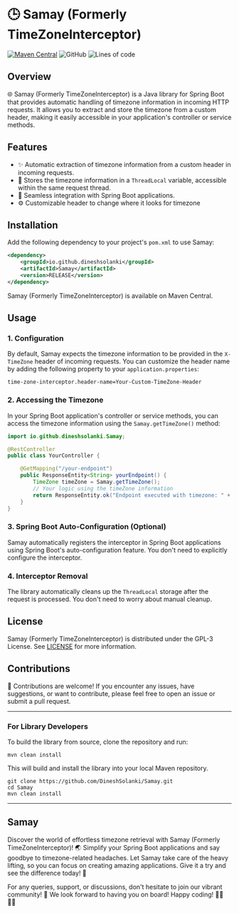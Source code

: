 # 🕒 Samay (Formerly  TimeZoneInterceptor)

[![Maven Central](https://img.shields.io/maven-central/v/io.github.dineshsolanki/Samay)](https://search.maven.org/artifact/io.github.dineshsolanki/Samay)
![GitHub](https://img.shields.io/github/license/dineshsolanki/Samay)
![Lines of code](https://sloc.xyz/github/DineshSolanki/Samay)

## Overview

🌐 Samay (Formerly  TimeZoneInterceptor) is a Java library for Spring Boot that provides automatic handling of timezone information in incoming HTTP requests. It allows you to extract and store the timezone from a custom header, making it easily accessible in your application's controller or service methods.

## Features

- ✨ Automatic extraction of timezone information from a custom header in incoming requests.
- 🧵 Stores the timezone information in a `ThreadLocal` variable, accessible within the same request thread.
- 🚀 Seamless integration with Spring Boot applications.
- ⚙️ Customizable header to change where it looks for timezone

## Installation

Add the following dependency to your project's `pom.xml` to use Samay:

```xml
<dependency>
    <groupId>io.github.dineshsolanki</groupId>
    <artifactId>Samay</artifactId>
    <version>RELEASE</version>
</dependency>
```

Samay (Formerly  TimeZoneInterceptor) is available on Maven Central.

## Usage

### 1. Configuration

By default, Samay expects the timezone information to be provided in the `X-TimeZone` header of incoming requests. You can customize the header name by adding the following property to your `application.properties`:

```properties
time-zone-interceptor.header-name=Your-Custom-TimeZone-Header
```

### 2. Accessing the Timezone

In your Spring Boot application's controller or service methods, you can access the timezone information using the `Samay.getTimeZone()` method:

```java
import io.github.dineshsolanki.Samay;

@RestController
public class YourController {

    @GetMapping("/your-endpoint")
    public ResponseEntity<String> yourEndpoint() {
        TimeZone timeZone = Samay.getTimeZone();
        // Your logic using the timeZone information
        return ResponseEntity.ok("Endpoint executed with timezone: " + timeZone.getID());
    }
}
```

### 3. Spring Boot Auto-Configuration (Optional)

Samay automatically registers the interceptor in Spring Boot applications using Spring Boot's auto-configuration feature. You don't need to explicitly configure the interceptor.

### 4. Interceptor Removal

The library automatically cleans up the `ThreadLocal` storage after the request is processed. You don't need to worry about manual cleanup.

## License

Samay (Formerly  TimeZoneInterceptor) is distributed under the GPL-3 License. See [LICENSE](https://github.com/DineshSolanki/TimeZoneInterceptor/blob/master/LICENSE) for more information.

## Contributions

🤝 Contributions are welcome! If you encounter any issues, have suggestions, or want to contribute, please feel free to open an issue or submit a pull request.

---

### For Library Developers

To build the library from source, clone the repository and run:

```
mvn clean install
```

This will build and install the library into your local Maven repository.

```
git clone https://github.com/DineshSolanki/Samay.git
cd Samay
mvn clean install
```
---
Samay
---
Discover the world of effortless timezone retrieval with Samay (Formerly  TimeZoneInterceptor)! 🌏 Simplify your Spring Boot applications and say goodbye to timezone-related headaches. Let Samay take care of the heavy lifting, so you can focus on creating amazing applications. Give it a try and see the difference today! 🚀

For any queries, support, or discussions, don't hesitate to join our vibrant community! 🎉 We look forward to having you on board! Happy coding! 👨‍💻👩‍💻
